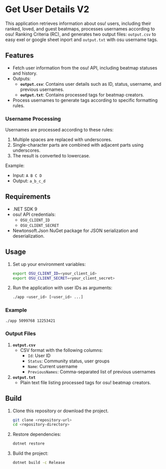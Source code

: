 # Get User Details V2

This application retrieves information about osu! users, including their ranked, loved, and guest beatmaps, processes usernames according to osu! Ranking Criteria (RC), and generates two output files: `output.csv` to easy exel or google sheet inport and `output.txt` with osu username tags.

## Features

- Fetch user information from the osu! API, including beatmap statuses and history.
- Outputs:
  - **`output.csv`**: Contains user details such as ID, status, username, and previous usernames.
  - **`output.txt`**: Contains processed tags for beatmap creators.
- Process usernames to generate tags according to specific formatting rules.

### Username Processing

Usernames are processed according to these rules:
1. Multiple spaces are replaced with underscores.
2. Single-character parts are combined with adjacent parts using underscores.
3. The result is converted to lowercase.

Example:
- Input: `A B C D`
- Output: `a_b_c_d`


## Requirements

- .NET SDK 9
- osu! API credentials:
  - `OSU_CLIENT_ID`
  - `OSU_CLIENT_SECRET`
- Newtonsoft.Json NuGet package for JSON serialization and deserialization.

## Usage

1. Set up your environment variables:
   ```bash
   export OSU_CLIENT_ID=<your_client_id>
   export OSU_CLIENT_SECRET=<your_client_secret>
   ```
2. Run the application with user IDs as arguments:
   ```bash
   ./app <user_id> [<user_id> ...]
   ```

### Example

```bash
./app 5099768 12253421
```

### Output Files

1. **`output.csv`**
   - CSV format with the following columns:
     - `Id`: User ID
     - `Status`: Community status, user groups
     - `Name`: Current username
     - `PreviousNames`: Comma-separated list of previous usernames
2. **`output.txt`**
   - Plain text file listing processed tags for osu! beatmap creators.

## Build

1. Clone this repository or download the project.
   ```bash
   git clone <repository-url>
   cd <repository-directory>
   ```
2. Restore dependencies:
   ```bash
   dotnet restore
   ``` 
3. Build the project:
   ```bash
   dotnet build -c Release
   ```
